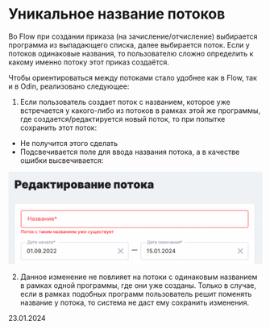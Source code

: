 # Уникальное название потоков

Во Flow при создании приказа (на зачисление/отчисление) выбирается программа из выпадающего списка, далее выбирается поток. Если у потоков одинаковые названия, то пользователю сложно определить к какому именно потоку этот приказ создаётся.

Чтобы ориентироваться между потоками стало удобнее как в Flow, так и в Odin, реализовано следующее:

1. Если пользователь создает поток с названием, которое уже встречается у какого-либо из потоков в рамках этой же программы, где создается/редактируется новый поток, то при попытке сохранить этот поток:

* Не получится этого сделать
* Подсвечивается поле для ввода названия потока, а в качестве ошибки высвечивается:

![](<../../.gitbook/assets/image (177).png>)

2. Данное изменение не повлияет на потоки с одинаковым названием в рамках одной программы, где они уже созданы. Только в случае, если в рамках подобных программ пользователь решит поменять название у потока, то система не даст ему сохранить изменения.

23.01.2024
